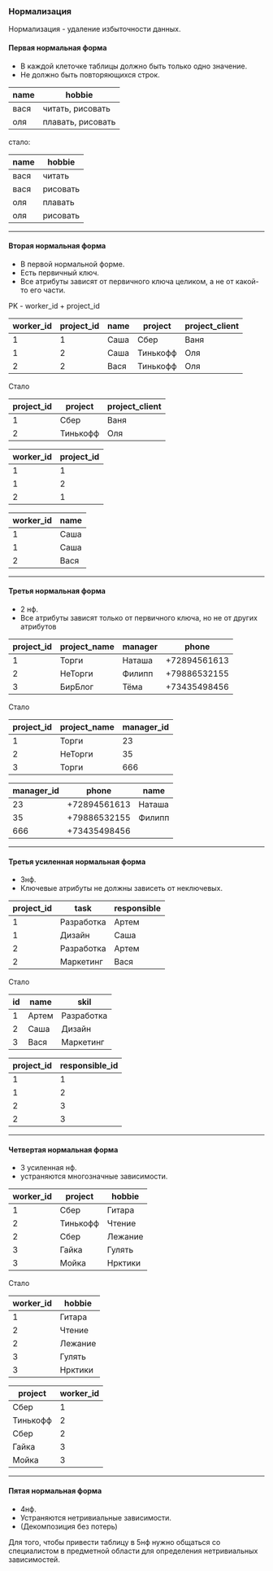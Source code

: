 ### Нормализация
Нормализация - удаление избыточности данных.


#### Первая нормальная форма
* В каждой клеточке таблицы должно быть только одно значение.
* Не должно быть повторяющихся строк.

name  |hobbie
------ |--------
вася   |читать, рисовать
оля     |плавать, рисовать

стало:

name  |hobbie
------ |--------
вася   |читать
вася   |рисовать
оля     |плавать
оля     |рисовать

---

#### Вторая нормальная форма
* В первой нормальной форме.
* Есть первичный ключ.
* Все атрибуты зависят от первичного ключа целиком, а не от какой-то его части.

PK - worker_id + project_id

worker_id  | project_id | name | project      | project_client
----------- |-----------|-------|------------|----------------
1                 | 1               |Саша  | Сбер          | Ваня
1                 | 2               |Саша  | Тинькофф  | Оля
2                 | 2               |Вася  | Тинькофф  | Оля

Стало

project_id  |project       |project_client
----------- |-----------|---------------
1                 |Сбер          |Ваня
2                 |Тинькофф  |Оля

worker_id  |project_id
----------- |--------
1                 |1
1                |2
2                |1

worker_id  |name
----------- |--------
1                 |Саша
1                |Саша
2                |Вася

---

#### Третья нормальная форма
* 2 нф.
* Все атрибуты зависят только от первичного ключа, но не от других атрибутов

 project_id  | project_name | manager | phone      
----------- |----------------|----------|------------
1                 | Торги               |Наташа   | +72894561613          
2                 | НеТорги          |Филипп   | +79886532155
3                 | БирБлог          |Тёма        | +73435498456 

Стало

project_id  |project_name       |manager_id
----------- |------------------|---------------
1                 |Торги                    |23
2                 |НеТорги               |35
3                 |Торги                    |666

manager_id  |phone                     | name
------------- |------------------|----------
23                 |+72894561613     |  Наташа
35                 |+79886532155     | Филипп
666                |+73435498456   |   |Тёма

---

#### Третья усиленная нормальная форма
* 3нф.
* Ключевые атрибуты не должны зависеть от неключевых.

project_id  |task                         |responsible
----------- |------------------|---------------
1                 |Разработка          |Артем
1                 |Дизайн                 |Саша
2                 |Разработка          |Артем
2                |Маркетинг           |Вася

Стало

id   |name |skil
--- |------ |---------------
1    |Артем |Разработка
2   |Саша   |Дизайн
3   |Вася    |Маркетинг

project_id  |responsible_id
----------- |--------
1                 |1
1                |2
2                |3
2                |3
 
 --- 
 
#### Четвертая нормальная форма
* 3 усиленная нф.
* устраняются многозначные зависимости.


worker_id  |project       |hobbie
----------- |-----------|---------------
1                 |Сбер          |Гитара
2                 |Тинькофф  |Чтение
2                 |Сбер          |Лежание
3                 |Гайка         |Гулять
3                 |Мойка       |Нрктики

Стало

worker_id  |hobbie
----------- |--------
1                 |Гитара
2                 |Чтение
2                 |Лежание
3                 |Гулять
3                 |Нрктики

project       |worker_id
----------- |--------
Сбер          |1
Тинькофф  |2 
Сбер          |2
Гайка         |3 
Мойка       |3   
 
 ---
 
#### Пятая нормальная форма
* 4нф.
* Устраняются нетривиальные зависимости.
* (Декомпозиция без потерь)

Для того, чтобы привести таблицу в 5нф нужно общаться со специалистом в предметной области для определения нетривиальных зависимостей.
